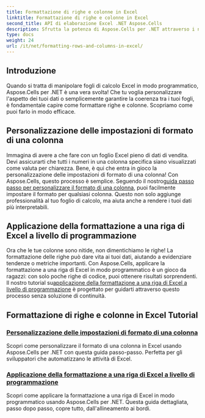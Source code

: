 ```yaml
---
title: Formattazione di righe e colonne in Excel
linktitle: Formattazione di righe e colonne in Excel
second_title: API di elaborazione Excel .NET Aspose.Cells
description: Sfrutta la potenza di Aspose.Cells per .NET attraverso i nostri tutorial dettagliati sulla formattazione di righe e colonne in Excel, perfetti per gli sviluppatori.
type: docs
weight: 24
url: /it/net/formatting-rows-and-columns-in-excel/
---
```

## Introduzione

Quando si tratta di manipolare fogli di calcolo Excel in modo programmatico, Aspose.Cells per .NET è una vera svolta! Che tu voglia personalizzare l'aspetto dei tuoi dati o semplicemente garantire la coerenza tra i tuoi fogli, è fondamentale capire come formattare righe e colonne. Scopriamo come puoi farlo in modo efficace.

## Personalizzazione delle impostazioni di formato di una colonna

 Immagina di avere a che fare con un foglio Excel pieno di dati di vendita. Devi assicurarti che tutti i numeri in una colonna specifica siano visualizzati come valuta per chiarezza. Bene, è qui che entra in gioco la personalizzazione delle impostazioni di formato di una colonna! Con Aspose.Cells, questo processo è semplice. Seguendo il nostro[guida passo passo per personalizzare il formato di una colonna](./customizing-a-column/), puoi facilmente impostare il formato per qualsiasi colonna. Questo non solo aggiunge professionalità al tuo foglio di calcolo, ma aiuta anche a rendere i tuoi dati più interpretabili.

## Applicazione della formattazione a una riga di Excel a livello di programmazione

 Ora che le tue colonne sono nitide, non dimentichiamo le righe! La formattazione delle righe può dare vita ai tuoi dati, aiutando a evidenziare tendenze o metriche importanti. Con Aspose.Cells, applicare la formattazione a una riga di Excel in modo programmatico è un gioco da ragazzi: con solo poche righe di codice, puoi ottenere risultati sorprendenti. Il nostro tutorial su[applicazione della formattazione a una riga di Excel a livello di programmazione](./applying-formatting-to-an-excel-row/) è progettato per guidarti attraverso questo processo senza soluzione di continuità. 


## Formattazione di righe e colonne in Excel Tutorial
### [Personalizzazione delle impostazioni di formato di una colonna](./customizing-a-column/)
Scopri come personalizzare il formato di una colonna in Excel usando Aspose.Cells per .NET con questa guida passo-passo. Perfetta per gli sviluppatori che automatizzano le attività di Excel.
### [Applicazione della formattazione a una riga di Excel a livello di programmazione](./applying-formatting-to-an-excel-row/)
Scopri come applicare la formattazione a una riga di Excel in modo programmatico usando Aspose.Cells per .NET. Questa guida dettagliata, passo dopo passo, copre tutto, dall'allineamento ai bordi.
